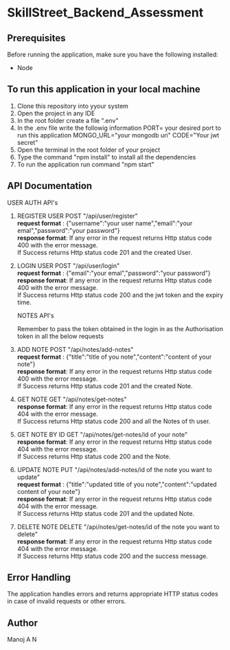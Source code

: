 # SkillStreet_Backend_Assessment


## Prerequisites

Before running the application, make sure you have the following installed:

- Node
  
## To run this application in your local machine

 1) Clone this repository into yyour system
 2) Open the project in any IDE
 3) In the root folder create a file ".env"
 4) In the .env file write the followig information
     PORT= your desired port to run this application
     MONGO_URL="your mongodb uri"
     CODE="Your jwt secret"
 5) Open the terminal in the root folder of your project
 6) Type the command "npm install" to install all the dependencies
 7) To run the application run command "npm start"

 ## API Documentation 

   USER AUTH API's

1) REGISTER USER
   POST    "/api/user/register"  
   **request format** : {"username":"your user name","email":"your emal","password":"your password"}    
   **response format**: If any error in the request returns Http status code 400 with the error message.  
                    If Success returns Http status code 201 and the created User.


2) LOGIN USER
   POST    "/api/user/login"  
   **request format** : {"email":"your emal","password":"your password"}    
   **response format**: If any error in the request returns Http status code 400 with the error message.  
                    If Success returns Http status code 200 and the jwt token and the expiry time.



   NOTES API's

   Remember to pass the token obtained in the login in as the Authorisation token in all the below requests


3) ADD NOTE
   POST    "/api/notes/add-notes"  
  **request format** : {"title":"title of you note","content":"content of your note"}    
   **response format**: If any error in the request returns Http status code 400 with the error message.  
                    If Success returns Http status code 201 and the created Note.   

4) GET NOTE
   GET    "/api/notes/get-notes"  
   **response format**: If any error in the request returns Http status code 404 with the error message.  
                    If Success returns Http status code 200 and all the Notes of th user.     

5) GET NOTE BY ID
   GET     "/api/notes/get-notes/id of your note"   
   **response format**: If any error in the request returns Http status code 404 with the error message.  
                    If Success returns Http status code 200 and the Note.     

6) UPDATE  NOTE
   PUT    "/api/notes/add-notes/id of the note you want to update"  
   **request format** : {"title":"updated title of you note","content":"updated content of your note"}    
   **response format**: If any error in the request returns Http status code 404 with the error message.  
                    If Success returns Http status code 201 and the updated Note.  

7) DELETE NOTE
   DELETE    "/api/notes/get-notes/id of the note you want to delete"    
   **response format**: If any error in the request returns Http status code 404 with the error message.    
                    If Success returns Http status code 200 and the success message.


## Error Handling

The application handles errors and returns appropriate HTTP status codes in case of invalid requests or other errors.

 ## Author 
Manoj A N
